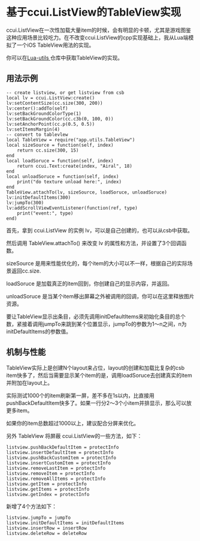 # 基于ccui.ListView的TableView实现

ccui.ListView在一次性加载大量item的时候，会有明显的卡顿，尤其是游戏图鉴这种应用场景比较吃力。在不改变ccui.ListView的cpp实现基础上，我从Lua端模拟了一个iOS TableView用法的实现。

你可以在[Lua-utils
](https://github.com/u0u0/Lua-utils/blob/master/src/app/utils/TableView.lua)仓库中获取TableView的实现。

## 用法示例

```
-- create listview, or get listview from csb
local lv = ccui.ListView:create()
lv:setContentSize(cc.size(300, 200))
lv:center():addTo(self)
lv:setBackGroundColorType(1)
lv:setBackGroundColor(cc.c3b(0, 100, 0))
lv:setAnchorPoint(cc.p(0.5, 0.5))
lv:setItemsMargin(4)
-- convert to tablevlew
local TableView = require("app.utils.TableView")
local sizeSource = function(self, index)
	return cc.size(300, 15)
end
local loadSoruce = function(self, index)
	return ccui.Text:create(index, "Airal", 18)
end
local unloadSoruce = function(self, index)
	print("do texture unload here:", index)
end
TableView.attachTo(lv, sizeSource, loadSoruce, unloadSoruce)
lv:initDefaultItems(300)
lv:jumpTo(300)
lv:addScrollViewEventListener(function(ref, type)
	print("event:", type)
end)
```

首先，拿到 ccui.ListView 的实例 lv，可以是自己创建的，也可以从csb中获取。

然后调用 TableView.attachTo() 来改变 lv 的属性和方法，并设置了3个回调函数。

sizeSource 是用来性能优化的，每个item的大小可以不一样，根据自己的实际场景返回cc.size.

loadSoruce 是加载真正的item回到，你创建自己的显示内容，并返回。

unloadSoruce 是当某个item移出屏幕之外被调用的回调，你可以在这里释放图片资源。

要让TableView显示出条目，必须先调用initDefaultItems来初始化条目的总个数，紧接着调用jumpTo来跳到某个位置显示，jumpTo的参数为1～n之间，n为initDefaultItems的参数值。

## 机制与性能

TableView实际上是创建N个layout来占位，layout的创建和加载比复杂的csb item快多了，然后当需要显示某个item的是，调用loadSoruce去创建真实的item并附加在layout上。

实际测试1000个的item刷新第一屏，差不多在1s以内，比直接用pushBackDefaultItem快多了。如果一行分2～3个小item并排显示，那么可以放更多item。

如果你的item总数超过1000以上，建议配合分屏来优化。

另外 TableView 将屏蔽 ccui.ListView的一些方法，如下：

```
listview.pushBackDefaultItem = protectInfo
listview.insertDefaultItem = protectInfo
listview.pushBackCustomItem = protectInfo
listview.insertCustomItem = protectInfo
listview.removeLastItem = protectInfo
listview.removeItem = protectInfo
listview.removeAllItems = protectInfo
listview.getItem = protectInfo
listview.getItems = protectInfo
listview.getIndex = protectInfo
```

新增了4个方法如下：

```
listview.jumpTo = jumpTo
listview.initDefaultItems = initDefaultItems
listview.insertRow = insertRow
listview.deleteRow = deleteRow
```
